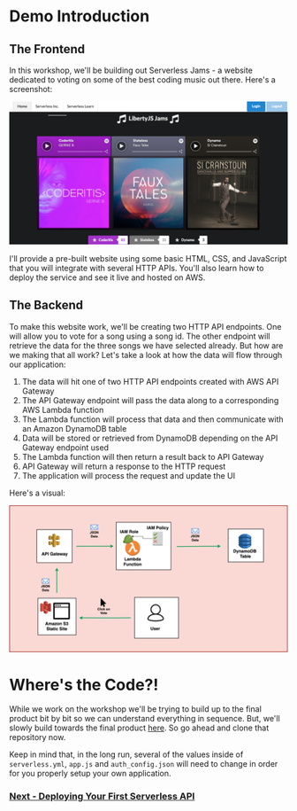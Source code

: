 # Demo Introduction

## The Frontend

In this workshop, we'll be building out Serverless Jams - a website dedicated to voting on some of the best coding music out there. Here's a screenshot:

![Serverless Jams](/images/serverlessjams-screenshot.png)

I'll provide a pre-built website using some basic HTML, CSS, and JavaScript that you will integrate with several HTTP APIs. You'll also learn how to deploy the service and see it live and hosted on AWS.

## The Backend

To make this website work, we'll be creating two HTTP API endpoints. One will allow you to vote for a song using a song id. The other endpoint will retrieve the data for the three songs we have selected already. But how are we making that all work? Let's take a look at how the data will flow through our application:

1. The data will hit one of two HTTP API endpoints created with AWS API Gateway
2. The API Gateway endpoint will pass the data along to a corresponding AWS Lambda function
3. The Lambda function will process that data and then communicate with an Amazon DynamoDB table
4. Data will be stored or retrieved from DynamoDB depending on the API Gateway endpoint used
5. The Lambda function will then return a result back to API Gateway
6. API Gateway will return a response to the HTTP request
7. The application will process the request and update the UI

Here's a visual:

![A diagram demonstrating the flow described above](/images/backend-diagram.png)

# Where's the Code?!

While we work on the workshop we'll be trying to build up to the final product bit by bit so we can understand everything in sequence. But, we'll slowly build towards the final product [here](https://github.com/fernando-mc/serverlessjams). So go ahead and clone that repository now.

Keep in mind that, in the long run, several of the values inside of `serverless.yml`, `app.js` and `auth_config.json` will need to change in order for you properly setup your own application.

### [Next - Deploying Your First Serverless API](deploying-first-serverless-api.md)